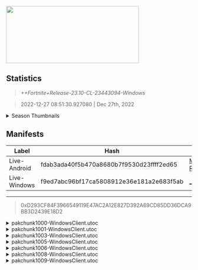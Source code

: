 <div style="pointer-events: none">
  <img style="pointer-events: none" src="https://raw.githubusercontent.com/Tectors/Archive/master/source/dependents/gen.23.10.svg" width="360" height="155">
<div>

## Statistics
> *++Fortnite+Release-23.10-CL-23443094-Windows*

> 2022-12-27 08:51:30.927080 | Dec 27th, 2022

<details>
  <summary>Season Thumbnails</summary>

  > Seasonal thumbnails are a season's normal ltms and their photos.

  | Name | ID |
  | - | - |
  | [Zero Build - Duos](https://raw.githubusercontent.com/Tectors/Archive/master/source/dependents/monthly-rotaton/playlist_nobuildbr_duo_23_10.png) | Playlist_NoBuildBR_Duo |
  | [Solo](https://raw.githubusercontent.com/Tectors/Archive/master/source/dependents/monthly-rotaton/playlist_defaultsolo_23_10.png) | Playlist_DefaultSolo |
  | [Zero Build - Trios](https://raw.githubusercontent.com/Tectors/Archive/master/source/dependents/monthly-rotaton/playlist_nobuildbr_trio_23_10.png) | Playlist_NoBuildBR_Trio |
  | [Zero Build - Solo](https://raw.githubusercontent.com/Tectors/Archive/master/source/dependents/monthly-rotaton/playlist_nobuildbr_solo_23_10.png) | Playlist_NoBuildBR_Solo |
</details>

## Manifests
| Label | Hash | Route |
| - | - | - |
| Live-Android | fdab3ada40f5b470a8680b7f9530d23ffff2ed65 | [M2vt92aSOLGgJMPC1U-Qet-Rl9q6gA](https://github.com/Tectors/Archive/blob/master/manifests/M2vt92aSOLGgJMPC1U-Qet-Rl9q6gA.manifest) |
| Live-Windows | f9ed7abc96bf17ca5808912e36e181a2e683f5ab | [_gVrOnugeJossBkVEk2msv4jt9FDvg](https://github.com/Tectors/Archive/blob/master/manifests/_gVrOnugeJossBkVEk2msv4jt9FDvg.manifest) |

---

> 0xD293CF84F3966549119E47AC2A12E827D392A69CD85DD36DCA9BB3D2439E18D2

<details>
  <summary>pakchunk1000-WindowsClient.utoc</summary>

  > FortniteGame/Content/Paks/pakchunk1000-WindowsClient.utoc

  > 0xEE4CB3F1401340AC11295743C1EF116E16187893D0B0A2C674DF6997830EA2C1

  <img src="https://raw.githubusercontent.com/Tectors/Archive/master/source/dependents/referred/EID_Marionette_Sync_Leader.svg" width="100"> <img src="https://raw.githubusercontent.com/Tectors/Archive/master/source/dependents/referred/EID_Marionette_Sync_Follower.svg" width="100"> <img src="https://raw.githubusercontent.com/Tectors/Archive/master/source/dependents/referred/EID_Marionette_Sync.svg" width="100"> <img src="https://raw.githubusercontent.com/Tectors/Archive/master/source/dependents/referred/EID_Marionette_RhythmGuitar.svg" width="100"> <img src="https://raw.githubusercontent.com/Tectors/Archive/master/source/dependents/referred/EID_Marionette_LeadGuitar.svg" width="100"> <img src="https://raw.githubusercontent.com/Tectors/Archive/master/source/dependents/referred/EID_Marionette_Follower.svg" width="100"> <img src="https://raw.githubusercontent.com/Tectors/Archive/master/source/dependents/referred/EID_Marionette_Drums.svg" width="100"> <img src="https://raw.githubusercontent.com/Tectors/Archive/master/source/dependents/referred/EID_Marionette_BassGuitar.svg" width="100"> <img src="https://raw.githubusercontent.com/Tectors/Archive/master/source/dependents/referred/EID_Marionette.svg" width="100"> 
</details>

<details>
  <summary>pakchunk1001-WindowsClient.utoc</summary>

  > FortniteGame/Content/Paks/pakchunk1001-WindowsClient.utoc

  > 0x549B8EB190A664027954CA679019E0D360DC431DE88FA2EEA7678CE0FC40F398

  <img src="https://raw.githubusercontent.com/Tectors/Archive/master/source/dependents/referred/EID_Cherish.svg" width="100"> 
</details>

<details>
  <summary>pakchunk1003-WindowsClient.utoc</summary>

  > FortniteGame/Content/Paks/pakchunk1003-WindowsClient.utoc

  > 0x97D350CD3547F8C3438D0F19DA04AFC439CD172BC408DC29EB524E1C50165AF7

  <img src="https://raw.githubusercontent.com/Tectors/Archive/master/source/dependents/referred/Spray_EmeraldGlass_Green.svg" width="100"> <img src="https://raw.githubusercontent.com/Tectors/Archive/master/source/dependents/referred/Spray_EmeraldGlass.svg" width="100"> <img src="https://raw.githubusercontent.com/Tectors/Archive/master/source/dependents/referred/Emoji_S23_EmeraldGlass_Punch.svg" width="100"> <img src="https://raw.githubusercontent.com/Tectors/Archive/master/source/dependents/referred/Backpack_EmeraldGlassTransform.svg" width="100"> 
</details>

<details>
  <summary>pakchunk1005-WindowsClient.utoc</summary>

  > FortniteGame/Content/Paks/pakchunk1005-WindowsClient.utoc

  > 0x52409F8C057848A0818D3BE01C86C773C53FB80588EB7CAC535493FECCBAE3EE

  <img src="https://raw.githubusercontent.com/Tectors/Archive/master/source/dependents/referred/Pickaxe_GoldenGuard.svg" width="100"> <img src="https://raw.githubusercontent.com/Tectors/Archive/master/source/dependents/referred/Character_GoldenGuard.svg" width="100"> <img src="https://raw.githubusercontent.com/Tectors/Archive/master/source/dependents/referred/Backpack_GoldenGuard.svg" width="100"> 
</details>

<details>
  <summary>pakchunk1006-WindowsClient.utoc</summary>

  > FortniteGame/Content/Paks/pakchunk1006-WindowsClient.utoc

  > 0xF2047BC2E136D9D8DE7070E450029F6C10ADBF0C167958D9C523816A0F5DAC8E

  <img src="https://raw.githubusercontent.com/Tectors/Archive/master/source/dependents/referred/Wrap_CoyoteTrail.svg" width="100"> <img src="https://raw.githubusercontent.com/Tectors/Archive/master/source/dependents/referred/Spray_CoyoteTrail.svg" width="100"> <img src="https://raw.githubusercontent.com/Tectors/Archive/master/source/dependents/referred/Pickaxe_CoyoteTrailDark.svg" width="100"> <img src="https://raw.githubusercontent.com/Tectors/Archive/master/source/dependents/referred/Pickaxe_CoyoteTrail.svg" width="100"> <img src="https://raw.githubusercontent.com/Tectors/Archive/master/source/dependents/referred/Glider_CoyoteTrail.svg" width="100"> <img src="https://raw.githubusercontent.com/Tectors/Archive/master/source/dependents/referred/EID_CoyoteTrail_Sync.svg" width="100"> <img src="https://raw.githubusercontent.com/Tectors/Archive/master/source/dependents/referred/EID_CoyoteTrail_Follower.svg" width="100"> <img src="https://raw.githubusercontent.com/Tectors/Archive/master/source/dependents/referred/EID_CoyoteTrail.svg" width="100"> <img src="https://raw.githubusercontent.com/Tectors/Archive/master/source/dependents/referred/Character_CoyoteTrailDark.svg" width="100"> <img src="https://raw.githubusercontent.com/Tectors/Archive/master/source/dependents/referred/Character_CoyoteTrail.svg" width="100"> <img src="https://raw.githubusercontent.com/Tectors/Archive/master/source/dependents/referred/Backpack_CoyoteTrailDark.svg" width="100"> <img src="https://raw.githubusercontent.com/Tectors/Archive/master/source/dependents/referred/Backpack_CoyoteTrail.svg" width="100"> 
</details>

<details>
  <summary>pakchunk1008-WindowsClient.utoc</summary>

  > FortniteGame/Content/Paks/pakchunk1008-WindowsClient.utoc

  > 0xA9A641DD0FBA90A4ED94EE1A19606C9E34B10B05F7926AFCA0E17FD900D9DAA7

  <img src="https://raw.githubusercontent.com/Tectors/Archive/master/source/dependents/referred/Spray_BasilStrong_Pickaxe.svg" width="100"> <img src="https://raw.githubusercontent.com/Tectors/Archive/master/source/dependents/referred/Pickaxe_Basil.svg" width="100"> <img src="https://raw.githubusercontent.com/Tectors/Archive/master/source/dependents/referred/EID_BasilStrong.svg" width="100"> <img src="https://raw.githubusercontent.com/Tectors/Archive/master/source/dependents/referred/Character_BasilStrong.svg" width="100"> <img src="https://raw.githubusercontent.com/Tectors/Archive/master/source/dependents/referred/Backpack_Basil.svg" width="100"> 
</details>

<details>
  <summary>pakchunk1009-WindowsClient.utoc</summary>

  > FortniteGame/Content/Paks/pakchunk1009-WindowsClient.utoc

  > 0x6B8F991D73D469CC57389989C68265A78BF3CC40293BA7D6257BEF5185B8DF25

  <img src="https://raw.githubusercontent.com/Tectors/Archive/master/source/dependents/referred/Pickaxe_EmeraldGlassTransform.svg" width="100"> <img src="https://raw.githubusercontent.com/Tectors/Archive/master/source/dependents/referred/Pickaxe_EmeraldGlassRebel.svg" width="100"> <img src="https://raw.githubusercontent.com/Tectors/Archive/master/source/dependents/referred/Pickaxe_EmeraldGlassPink.svg" width="100"> <img src="https://raw.githubusercontent.com/Tectors/Archive/master/source/dependents/referred/Pickaxe_EmeraldGlassGreen.svg" width="100"> <img src="https://raw.githubusercontent.com/Tectors/Archive/master/source/dependents/referred/EID_Scribe.svg" width="100"> <img src="https://raw.githubusercontent.com/Tectors/Archive/master/source/dependents/referred/EID_EmeraldGlassTransform.svg" width="100"> <img src="https://raw.githubusercontent.com/Tectors/Archive/master/source/dependents/referred/EID_EmeraldGlassGreen.svg" width="100"> <img src="https://raw.githubusercontent.com/Tectors/Archive/master/source/dependents/referred/EID_Beyond.svg" width="100"> <img src="https://raw.githubusercontent.com/Tectors/Archive/master/source/dependents/referred/Character_EmeraldGlassTransform.svg" width="100"> <img src="https://raw.githubusercontent.com/Tectors/Archive/master/source/dependents/referred/Character_EmeraldGlassRebel.svg" width="100"> <img src="https://raw.githubusercontent.com/Tectors/Archive/master/source/dependents/referred/Character_EmeraldGlassPink.svg" width="100"> <img src="https://raw.githubusercontent.com/Tectors/Archive/master/source/dependents/referred/Character_EmeraldGlassGreen.svg" width="100"> <img src="https://raw.githubusercontent.com/Tectors/Archive/master/source/dependents/referred/Backpack_EmeraldGlassStandAlone.svg" width="100"> <img src="https://raw.githubusercontent.com/Tectors/Archive/master/source/dependents/referred/Backpack_EmeraldGlassRebel.svg" width="100"> <img src="https://raw.githubusercontent.com/Tectors/Archive/master/source/dependents/referred/Backpack_EmeraldGlassPink.svg" width="100"> <img src="https://raw.githubusercontent.com/Tectors/Archive/master/source/dependents/referred/Backpack_EmeraldGlassGreen.svg" width="100"> 
</details>

